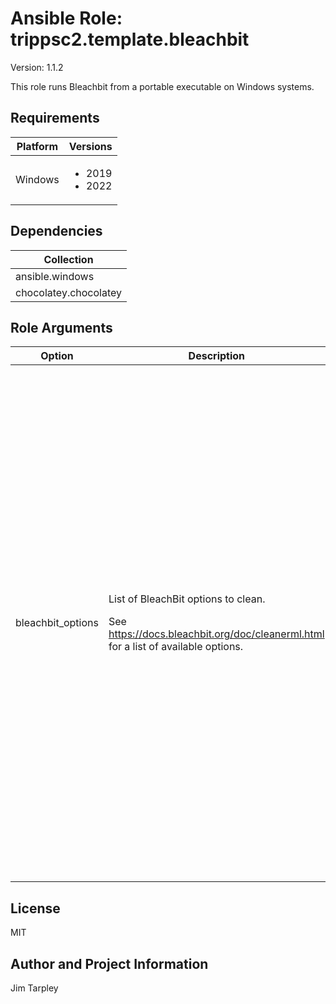 <!-- BEGIN_ANSIBLE_DOCS -->

# Ansible Role: trippsc2.template.bleachbit
Version: 1.1.2

This role runs Bleachbit from a portable executable on Windows systems.

## Requirements

| Platform | Versions |
| -------- | -------- |
| Windows | <ul><li>2019</li><li>2022</li></ul> |

## Dependencies

| Collection |
| ---------- |
| ansible.windows |
| chocolatey.chocolatey |

## Role Arguments
|Option|Description|Type|Required|Choices|Default|
|---|---|---|---|---|---|
| bleachbit_options | <p>List of BleachBit options to clean.</p><p>See https://docs.bleachbit.org/doc/cleanerml.html for a list of available options.</p> | list of 'str' | no |  | ['deepscan.backup', 'deepscan.ds_store', 'deepscan.thumbs_db', 'deepscan.tmp', 'deepscan.vim_swap_root', 'deepscan.vim_swap_user', 'internet_explorer.cache', 'internet_explorer.cookies', 'internet_explorer.downloads', 'internet_explorer.forms', 'internet_explorer.history', 'internet_explorer.logs', 'microsoft_edge.cache', 'microsoft_edge.cookies', 'microsoft_edge.dom', 'microsoft_edge.form_history', 'microsoft_edge.history', 'microsoft_edge.passwords', 'microsoft_edge.search_engines', 'microsoft_edge.session', 'microsoft_edge.site_preferences', 'microsoft_edge.vacuum', 'paint.mru', 'system.clipboard', 'system.logs', 'system.memory_dump', 'system.muicache', 'system.prefetch', 'system.recycle_bin', 'system.tmp', 'system.updates', 'windows_defender.backup', 'windows_defender.history', 'windows_defender.logs', 'windows_defender.quarantine', 'windows_defender.temp', 'windows_explorer.mru', 'windows_explorer.recent_documents', 'windows_explorer.run', 'windows_explorer.search_history', 'windows_explorer.shellbags', 'windows_explorer.thumbnails', 'windows_media_player.cache', 'windows_media_player.mru', 'wordpad.mru'] |


## License
MIT

## Author and Project Information
Jim Tarpley
<!-- END_ANSIBLE_DOCS -->
